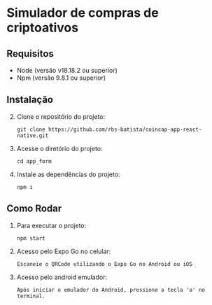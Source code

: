 # Simulador de compras de criptoativos

## Requisitos

- Node (versão v18.18.2 ou superior)
- Npm (versão  9.8.1 ou superior)

## Instalação 
2. Clone o repositório do projeto:

   ```
   git clone https://github.com/rbs-batista/coincap-app-react-native.git
   
   ```

3. Acesse o diretório do projeto:

   ```
   cd app_form
   ```

3. Instale as dependências do projeto:

   ```
   npm i
   ```
## Como Rodar

1. Para executar o projeto:

   ```
   npm start
   ```

2. Acesso pelo Expo Go no celular:

   ```
   Escaneie o QRCode utilizando o Expo Go no Android ou iOS
   ```
3. Acesso pelo android emulador:

   ```
   Após iniciar o emulador do Android, pressione a tecla 'a' no terminal.
   ```
